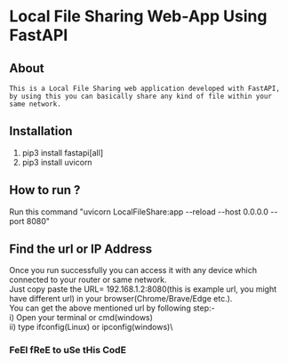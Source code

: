 # Local File Sharing Web-App Using FastAPI

## About
    This is a Local File Sharing web application developed with FastAPI, by using this you can basically share any kind of file within your same network.

## Installation
   1. pip3 install fastapi[all]
   2. pip3 install uvicorn 



## How to run ?
   Run this command "uvicorn LocalFileShare:app --reload --host 0.0.0.0 --port 8080"
   
## Find the url or IP Address 
   Once you run successfully you can access it with any device which connected to your router or same network.\
   Just copy paste the URL= 192.168.1.2:8080(this is example url, you might have different url) in your browser(Chrome/Brave/Edge etc.).\
   You can get the above mentioned url by following step:-\
      i) Open your terminal or cmd(windows)\
      ii) type ifconfig(Linux) or ipconfig(windows)\
      
### FeEl fReE to uSe tHis CodE
      
   
